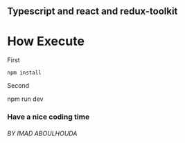 ## Typescript and react and redux-toolkit<br/>

<h1>How Execute </h1>
<p>First </p>
<code>npm install</code>
<p>Second </p>
<p>npm run dev</p>

### Have a nice coding time

###### BY IMAD ABOULHOUDA
